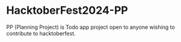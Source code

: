 # HacktoberFest2024-PP
PP (Planning Project) is Todo app project open to anyone wishing to contribute to hacktoberfest.
